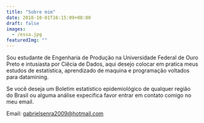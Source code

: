 ```yaml
---
title: "Sobre mim"
date: 2018-10-01T16:15:09+08:00
draft: false
images: 
  - /essa.jpg
featuredImg: ""
---
```


Sou estudante de Engenharia de Produção na Universidade Federal de Ouro Preto e intusiasta por Ciêcia de Dados, aqui desejo colocar em pratica meus estudos de estatística, aprendizado de maquina e programação voltados para datamining.

Se você deseja um Boletim estatístico epidemiológico de qualquer região do Brasil ou alguma análise expecifica favor entrar em contato comigo no meu email.

Email:
gabrielsenra2009@hotmail.com